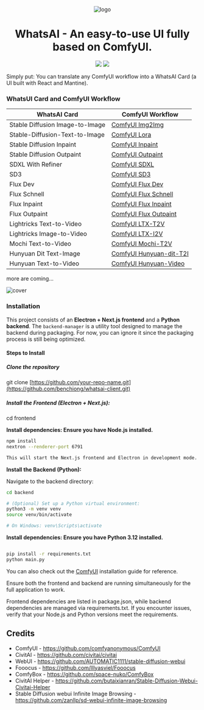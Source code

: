 <div align="center">

![logo](https://github.com/user-attachments/assets/0b23e781-d06f-4000-9b63-a5ff429d09a1)

# WhatsAI - An easy-to-use UI fully based on ComfyUI.

[license]: https://img.shields.io/github/license/benchiong/whatsai-client
[release-version]: https://img.shields.io/github/v/tag/benchiong/whatsai-client

[![][license]](https://github.com/benchiong/whatsai-client/blob/main/LICENSE)
[![][release-version]](https://github.com/benchiong/whatsai-client/releases/latest)

</div>

Simply put: You can translate any ComfyUI workflow into a WhatsAI Card (a UI built with React and Mantine).

### WhatsUI Card and ComfyUI Workflow
| WhatsAI Card              |  ComfyUI Workflow |
| ---------------------- |  ----------- |
| Stable Diffusion Image-to-Image|  [ComfyUI Img2Img](https://comfyanonymous.github.io/ComfyUI_examples/img2img/)     |
| Stable-Diffusion-Text-to-Image | [ComfyUI Lora](https://comfyanonymous.github.io/ComfyUI_examples/lora/)  |
| Stable Diffusion Inpaint   | [ComfyUI Inpaint](https://comfyanonymous.github.io/ComfyUI_examples/inpaint/)   |
| Stable Diffusion Outpaint  | [ComfyUI Outpaint](https://comfyanonymous.github.io/ComfyUI_examples/inpaint/#outpainting)    |
| SDXL With Refiner              | [ComfyUI SDXL](https://comfyanonymous.github.io/ComfyUI_examples/sdxl/)    |
| SD3                            | [ComfyUI SD3](https://comfyanonymous.github.io/ComfyUI_examples/sd3/) |
| Flux Dev                       | [ComfyUI Flux Dev](https://comfyanonymous.github.io/ComfyUI_examples/flux/#flux-dev)     |
| Flux Schnell                   | [ComfyUI Flux Schnell](https://comfyanonymous.github.io/ComfyUI_examples/flux/#flux-schnell)  |
| Flux Inpaint    | [ComfyUI Flux Inpaint](https://comfyanonymous.github.io/ComfyUI_examples/flux/#fill-inpainting-model)   |
| Flux Outpaint   | [ComfyUI Flux Outpaint](https://comfyanonymous.github.io/ComfyUI_examples/flux/#fill-inpainting-model)    |
| Lightricks Text-to-Video    | [ComfyUI LTX-T2V](https://comfyanonymous.github.io/ComfyUI_examples/ltxv/#text-to-video)   |
| Lightricks Image-to-Video   | [ComfyUI LTX-I2V](https://comfyanonymous.github.io/ComfyUI_examples/ltxv/#image-to-video)    |
| Mochi Text-to-Video    | [ComfyUI Mochi-T2V](https://comfyanonymous.github.io/ComfyUI_examples/mochi/)   |
| Hunyuan Dit Text-Image   | [ComfyUI Hunyuan-dit-T2I](https://comfyanonymous.github.io/ComfyUI_examples/hunyuan_dit/)    |
| Hunyuan Text-to-Video    | [ComfyUI Hunyuan-Video](https://comfyanonymous.github.io/ComfyUI_examples/hunyuan_video/)   |

more are coming... 

![cover](https://github.com/user-attachments/assets/bb301a75-3fc0-4c9f-87b8-768a47c1e45a)

### Installation

This project consists of an **Electron + Next.js frontend** and a **Python backend**. The `backend-manager` is a utility tool designed to manage the backend during packaging. For now, you can ignore it since the packaging process is still being optimized.

#### Steps to Install

##### Clone the repository

git clone [https://github.com/your-repo-name.git](https://github.com/benchiong/whatsai-client.git)

##### Install the Frontend (Electron + Next.js):

cd frontend

__Install dependencies: Ensure you have Node.js installed.__

```bash
npm install
nextron --renderer-port 6791

This will start the Next.js frontend and Electron in development mode.

```

__Install the Backend (Python):__

Navigate to the backend directory:
```bash
cd backend

# (Optional) Set up a Python virtual environment:
python3 -m venv venv
source venv/bin/activate

# On Windows: venv\Scripts\activate


```
__Install dependencies: Ensure you have Python 3.12 installed.__

```bash

pip install -r requirements.txt
python main.py

```

You can also check out the [ComfyUI](https://github.com/comfyanonymous/ComfyUI) installation guide for reference.


Ensure both the frontend and backend are running simultaneously for the full application to work.

Frontend dependencies are listed in package.json, while backend dependencies are managed via requirements.txt.
If you encounter issues, verify that your Node.js and Python versions meet the requirements.


## Credits
- ComfyUI - https://github.com/comfyanonymous/ComfyUI
- CivitAI - https://github.com/civitai/civitai
- WebUI   - https://github.com/AUTOMATIC1111/stable-diffusion-webui
- Fooocus - https://github.com/lllyasviel/Fooocus
- ComfyBox - https://github.com/space-nuko/ComfyBox
- CivitAI Helper - https://github.com/butaixianran/Stable-Diffusion-Webui-Civitai-Helper
- Stable Diffusion webui Infinite Image Browsing - https://github.com/zanllp/sd-webui-infinite-image-browsing


